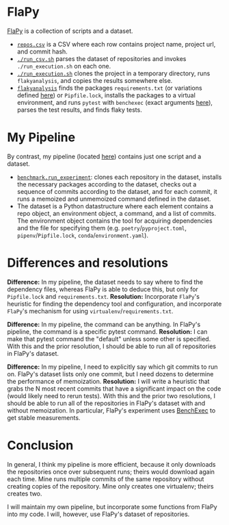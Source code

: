 # FlaPy

[FlaPy][1] is a collection of scripts and a dataset.

- [`repos.csv`][7] is a CSV where each row contains project name, project url, and commit hash.
- [`./run_csv.sh`][2] parses the dataset of repositories and invokes `./run_execution.sh` on each one.
- [`./run_execution.sh`][3] clones the project in a temporary directory, runs `flakyanalysis`, and copies the results somewhere else.
- [`flakyanalysis`][4] finds the packages `requirements.txt` (or variations defined [here][5]) or `Pipfile.lock`, installs the packages to a virtual environment, and runs `pytest` with `benchexec` (exact arguments [here][6]), parses the test results, and finds flaky tests.

[1]: https://github.com/se2p/FlaPy
[2]: https://github.com/se2p/FlaPy/blob/71a55540493bc861325fe89e070cc1e90a102891/run_csv.sh
[3]: https://github.com/se2p/FlaPy/blob/71a55540493bc861325fe89e070cc1e90a102891/run_execution.sh
[4]: https://github.com/se2p/FlaPy/blob/71a55540493bc861325fe89e070cc1e90a102891/flapy/analysis.py#L886
[5]: https://github.com/se2p/FlaPy/blob/71a55540493bc861325fe89e070cc1e90a102891/flapy/analysis.py#L301
[6]: https://github.com/se2p/FlaPy/blob/71a55540493bc861325fe89e070cc1e90a102891/flapy/analysis.py#L382
[7]: https://github.com/se2p/FlaPy/blob/71a55540493bc861325fe89e070cc1e90a102891/repos.csv

# My Pipeline

By contrast, my pipeline (located [here][8]) contains just one script and a dataset.

- [`benchmark.run_experiment`][9]: clones each repository in the dataset, installs the necessary packages according to the dataset, checks out a sequence of commits according to the dataset, and for each commit, it runs a memoized and unmemoized command defined in the dataset.
- The dataset is a Python datastructure where each element contains a repo object, an environment object, a command, and a list of commits. The environment object contains the tool for acquiring dependencies and the file for specifying them (e.g. `poetry`/`pyproject.toml`, `pipenv`/`Pipfile.lock`, `conda`/`environment.yaml`).

[8]: https://github.com/charmoniumQ/charmonium.cache/tree/main/benchmark
[9]: https://github.com/charmoniumQ/charmonium.cache/blob/1b912ffe85ea7de6ba8e7346be48b4547a4103c5/benchmark/test_cache/run_experiment.py

# Differences and resolutions

**Difference:** In my pipeline, the dataset needs to say where to find the dependency files, whereas FlaPy is able to deduce this, but only for `Pipfile.lock` and `requirements.txt`. **Resolution:** Incorporate `FlaPy`'s heuristic for finding the dependency tool and configuration, and incorporate `FlaPy`'s mechanism for using `virtualenv`/`requirements.txt`.

**Difference:** In my pipeline, the command can be anything. In FlaPy's pipeline, the command is a specific pytest command. **Resolution:** I can make that pytest command the "default" unless some other is specified. With this and the prior resolution, I should be able to run all of repositories in FlaPy's dataset.

**Difference:** In my pipeline, I need to explicitly say which git commits to run on. FlaPy's dataset lists only one commit, but I need dozens to determine the performance of memoization. **Resolution:** I will write a heuristic that grabs the N most recent commits that have a significant impact on the code (would likely need to rerun tests). With this and the prior two resolutions, I should be able to run all of the repositories in FlaPy's dataset with and without memoization. In particular, FlaPy's experiment uses [BenchExec][10] to get stable measurements.

[10]: https://github.com/sosy-lab/benchexec

# Conclusion

In general, I think my pipeline is more efficient, because it only downloads the repositories once over subsequent runs; theirs would download again each time. Mine runs multiple commits of the same repository without creating copies of the repository. Mine only creates one virtualenv; theirs creates two.

I will maintain my own pipeline, but incorporate some functions from FlaPy into my code. I will, however, use FlaPy's dataset of repositories.
